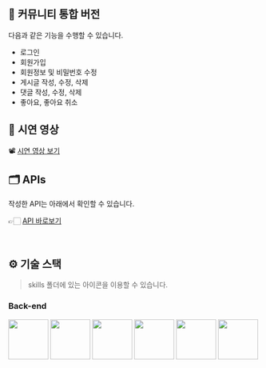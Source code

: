 
## 📝 커뮤니티 통합 버전

다음과 같은 기능을 수행할 수 있습니다.
- 로그인
- 회원가입
- 회원정보 및 비밀번호 수정
- 게시글 작성, 수정, 삭제
- 댓글 작성, 수정, 삭제
- 좋아요, 좋아요 취소

## 🎥 시연 영상

📽️ [시연 영상 보기](./video.mov)

## 🗂️ APIs
작성한 API는 아래에서 확인할 수 있습니다.

👉🏻 [API 바로보기](/APIs.md)


<br />

## ⚙ 기술 스택
> skills 폴더에 있는 아이콘을 이용할 수 있습니다.
### Back-end
<div>
<img src="https://github.com/yewon-Noh/readme-template/blob/main/skills/Java.png?raw=true" width="80">
<img src="https://github.com/yewon-Noh/readme-template/blob/main/skills/SpringBoot.png?raw=true" width="80">
<img src="https://github.com/yewon-Noh/readme-template/blob/main/skills/SpringSecurity.png?raw=true" width="80">
<img src="https://github.com/yewon-Noh/readme-template/blob/main/skills/SpringDataJPA.png?raw=true" width="80">
<img src="https://github.com/yewon-Noh/readme-template/blob/main/skills/Mysql.png?raw=true" width="80">
<img src="https://github.com/yewon-Noh/readme-template/blob/main/skills/Thymeleaf.png?raw=true" width="80">
</div>


<br />

